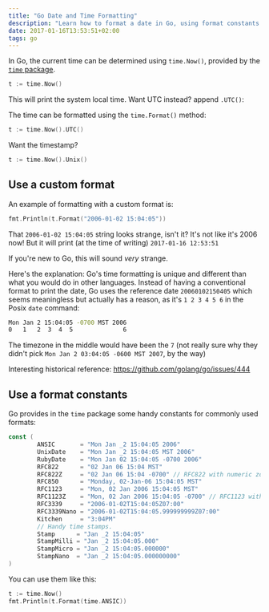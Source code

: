 ```yaml
---
title: "Go Date and Time Formatting"
description: "Learn how to format a date in Go, using format constants or a custom format"
date: 2017-01-16T13:53:51+02:00
tags: go
---
```


In Go, the current time can be determined using `time.Now()`, provided by the [`time` package](https://golang.org/pkg/time).

```go
t := time.Now()
```

This will print the system local time. Want UTC instead? append `.UTC()`:

The time can be formatted using the `time.Format()` method:

```go
t := time.Now().UTC()
```

Want the timestamp?

```go
t := time.Now().Unix()
```

## Use a custom format

An example of formatting with a custom format is:

```go
fmt.Println(t.Format("2006-01-02 15:04:05"))
```

That `2006-01-02 15:04:05` string looks strange, isn't it? It's not like it's 2006 now! But it will print (at the time of writing) `2017-01-16 12:53:51`

If you're new to Go, this will sound _very_ strange.

Here's the explanation: Go's time formatting is unique and different than what you would do in other languages. Instead of having a conventional format to print the date, Go uses the reference date `20060102150405` which seems meaningless but actually has a reason, as it's `1 2 3 4 5 6` in the Posix `date` command:

```sh
Mon Jan 2 15:04:05 -0700 MST 2006
0   1   2  3  4  5              6
```

The timezone in the middle would have been the `7` (not really sure why they didn't pick `Mon Jan 2 03:04:05 -0600 MST 2007`, by the way)

Interesting historical reference: https://github.com/golang/go/issues/444

## Use a format constants

Go provides in the `time` package some handy constants for commonly used formats:

```go
const (
        ANSIC       = "Mon Jan _2 15:04:05 2006"
        UnixDate    = "Mon Jan _2 15:04:05 MST 2006"
        RubyDate    = "Mon Jan 02 15:04:05 -0700 2006"
        RFC822      = "02 Jan 06 15:04 MST"
        RFC822Z     = "02 Jan 06 15:04 -0700" // RFC822 with numeric zone
        RFC850      = "Monday, 02-Jan-06 15:04:05 MST"
        RFC1123     = "Mon, 02 Jan 2006 15:04:05 MST"
        RFC1123Z    = "Mon, 02 Jan 2006 15:04:05 -0700" // RFC1123 with numeric zone
        RFC3339     = "2006-01-02T15:04:05Z07:00"
        RFC3339Nano = "2006-01-02T15:04:05.999999999Z07:00"
        Kitchen     = "3:04PM"
        // Handy time stamps.
        Stamp      = "Jan _2 15:04:05"
        StampMilli = "Jan _2 15:04:05.000"
        StampMicro = "Jan _2 15:04:05.000000"
        StampNano  = "Jan _2 15:04:05.000000000"
)
```

You can use them like this:

```go
t := time.Now()
fmt.Println(t.Format(time.ANSIC))
```
